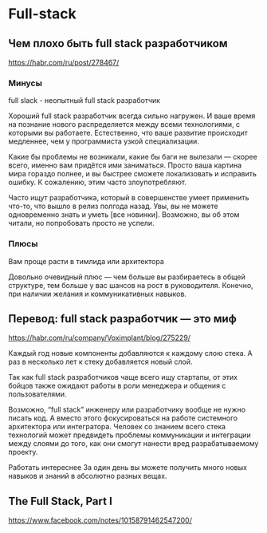 # Full-stack

## Чем плохо быть full stack разработчиком

https://habr.com/ru/post/278467/

### Минусы

full slack - неопытный full stack разработчик

Хороший full stack разработчик всегда сильно нагружен. И ваше время на познание нового распределяется между всеми технологиями, с которыми вы работаете. Естественно, что ваше развитие происходит медленнее, чем у программиста узкой специализации.

Какие бы проблемы не возникали, какие бы баги не вылезали — скорее всего, именно вам придётся ими заниматься. Просто ваша картина мира гораздо полнее, и вы быстрее сможете локализовать и исправить ошибку. К сожалению, этим часто злоупотребляют.

Часто ищут разработчика, который в совершенстве умеет применить что-то, что вышло в релиз полгода назад. Увы, вы не можете одновременно знать и уметь [все новинки]. Возможно, вы об этом читали, но попробовать просто не успели.

### Плюсы

Вам проще расти в тимлида или архитектора

Довольно очевидный плюс — чем больше вы разбираетесь в общей структуре, тем больше у вас шансов на рост в руководителя. Конечно, при наличии желания и коммуникативных навыков.

## Перевод: full stack разработчик — это миф

https://habr.com/ru/company/Voximplant/blog/275229/

Каждый год новые компоненты добавляются к каждому слою стека. А раз в несколько лет к стеку добавляется новый слой.

Так как full stack разработчиков чаще всего ищу стартапы, от этих бойцов также ожидают работы в роли менеджера и общения с пользователями.

Возможно, “full stack” инженеру или разработчику вообще не нужно писать код. А вместо этого фокусироваться на работе системного архитектора или интегратора. Человек со знанием всего стека технологий может предвидеть проблемы коммуникации и интеграции между слоями до того, как они смогут нанести вред разрабатываемому проекту.

Работать интереснее
За один день вы можете получить много новых навыков и знаний в абсолютно разных вещах.

## The Full Stack, Part I

https://www.facebook.com/notes/10158791462547200/
